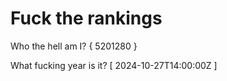 # Fuck the rankings

Who the hell am I?
{ 5201280 }

What fucking year is it?
[ 2024-10-27T14:00:00Z ]
